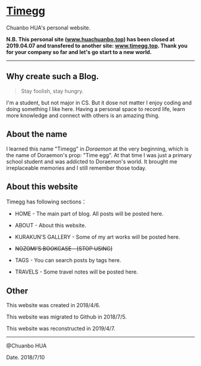 # [Timegg](<https://timegg.top/>)

Chuanbo HUA's personal website.

**N.B. This personal site (www.huachuanbo.top) has been closed at 2019.04.07 and transfered to another site: www.timegg.top. Thank you for your company so far and let's go start to a new world.**

---

## Why create such a Blog.
> Stay foolish, stay hungry.

I'm a student, but not major in CS. But it dose not matter I enjoy coding and doing something I like here. Having a personal space to record life, learn more knowledge and connect with others is an amazing thing.



## About the name

I learned this name "Timegg" in *Doraemon* at the very beginning, which is the name of Doraemon's prop: "Time egg". At that time I was just a primary school student and was addicted to Doraemon's  world. It brought me irreplaceable memories and I still remember those today.



## About this website
Timegg has following sections：

* HOME - The main part of blog. All posts will be posted here.
* ABOUT - About this website.
* KURAKUN'S GALLERY - Some of my art works will be posted here.
* ~~NOZOMI'S BOOKCASE - [STOP USING]~~
* TAGS - You can search posts by tags here.

* TRAVELS - Some travel notes will be posted here.



## Other

This website was created in 2018/4/6.

This website was migrated to Github in 2018/7/5.

This website was reconstructed in 2019/4/7. 



---

@Chuanbo HUA

Date. 2018/7/10

